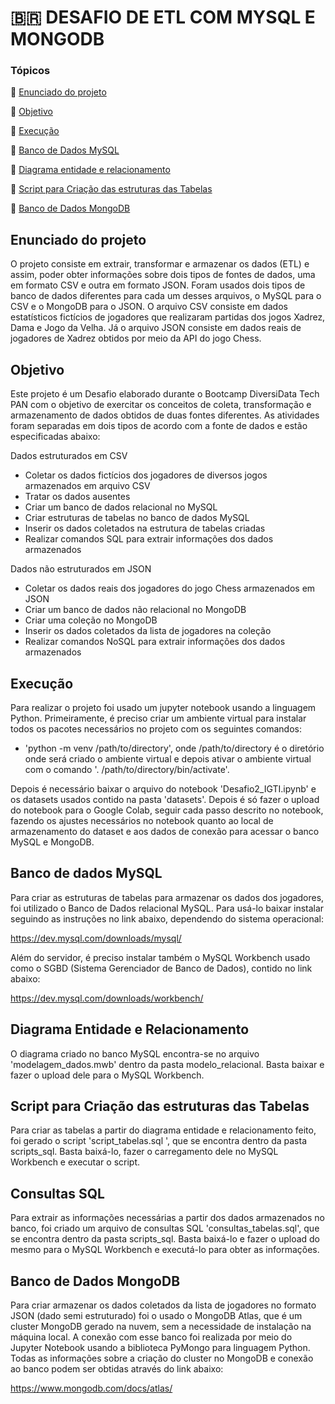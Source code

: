 
# 🇧🇷 DESAFIO DE ETL COM MYSQL E MONGODB

### Tópicos 

:small_blue_diamond: [Enunciado do projeto](#enunciado-do-projeto)

:small_blue_diamond: [Objetivo](#objetivo)

:small_blue_diamond: [Execução](#execução)

:small_blue_diamond: [Banco de Dados MySQL](#banco-de-dados-mysql)

:small_blue_diamond: [Diagrama entidade e relacionamento](#diagrama-entidade-e-relacionamento)

:small_blue_diamond: [Script para Criação das estruturas das Tabelas](#script-para-criação-das-estruturas-das-tabelas)

:small_blue_diamond: [Banco de Dados MongoDB](#banco-de-dados-mongodb)



## Enunciado do projeto
O projeto consiste em extrair, transformar e armazenar os dados (ETL) e assim, poder obter informações sobre dois tipos de fontes de dados, uma em formato CSV e outra em formato JSON. Foram usados dois tipos de banco de dados diferentes para cada um desses arquivos, o MySQL para o CSV e o MongoDB para o JSON.
O arquivo CSV consiste em dados estatísticos fictícios de jogadores que realizaram partidas dos jogos Xadrez, Dama e Jogo da Velha. Já o arquivo JSON consiste em dados reais de jogadores de Xadrez obtidos por meio da API do jogo Chess. 
 
  
## Objetivo
Este projeto é um Desafio elaborado durante o Bootcamp DiversiData Tech PAN com o objetivo de exercitar os conceitos de coleta, transformação e armazenamento de dados obtidos de duas fontes diferentes. As atividades foram separadas em dois tipos de acordo com a fonte de dados e estão especificadas abaixo:

  Dados estruturados em CSV
  * Coletar os dados fictícios dos jogadores de diversos jogos armazenados em arquivo CSV
  * Tratar os dados ausentes
  * Criar um banco de dados relacional no MySQL
  * Criar estruturas de tabelas no banco de dados MySQL
  * Inserir os dados coletados na estrutura de tabelas criadas
  * Realizar comandos SQL para extrair informações dos dados armazenados
  
  Dados não estruturados em JSON
  * Coletar os dados reais dos jogadores do jogo Chess armazenados em JSON
  * Criar um banco de dados não relacional no MongoDB
  * Criar uma coleção no MongoDB
  * Inserir os dados coletados da lista de jogadores na coleção
  * Realizar comandos NoSQL para extrair informações dos dados armazenados

   
## Execução
Para realizar o projeto foi usado um jupyter notebook usando a linguagem Python. 
Primeiramente, é preciso criar um ambiente virtual para instalar todos os pacotes necessários no projeto com os seguintes comandos:
  * 'python -m venv /path/to/directory', onde /path/to/directory é o diretório onde será criado o ambiente virtual e depois ativar o ambiente virtual com o comando '. /path/to/directory/bin/activate'.
  
Depois é necessário baixar o arquivo do notebook 'Desafio2_IGTI.ipynb' e os datasets usados contido na pasta 'datasets'. Depois é só fazer o upload do notebook para o Google Colab, seguir cada passo descrito no notebook, fazendo os ajustes necessários no notebook quanto ao local de armazenamento do dataset e aos dados de conexão para acessar o banco MySQL e MongoDB.
  

## Banco de dados MySQL
Para criar as estruturas de tabelas para armazenar os dados dos jogadores, foi utilizado o Banco de Dados relacional MySQL. Para usá-lo baixar instalar seguindo as instruções no link abaixo, dependendo do sistema operacional:
  
https://dev.mysql.com/downloads/mysql/
  
Além do servidor, é preciso instalar também o MySQL Workbench usado como o SGBD (Sistema Gerenciador de Banco de Dados), contido no link abaixo:
  
https://dev.mysql.com/downloads/workbench/
  
  
## Diagrama Entidade e Relacionamento
O diagrama criado no banco MySQL encontra-se no arquivo 'modelagem_dados.mwb' dentro da pasta modelo_relacional. Basta baixar e fazer o upload dele para o MySQL Workbench.
  
  
## Script para Criação das estruturas das Tabelas
Para criar as tabelas a partir do diagrama entidade e relacionamento feito, foi gerado o script 'script_tabelas.sql ', que se encontra dentro da pasta scripts_sql. Basta baixá-lo, fazer o carregamento dele no MySQL Workbench e executar o script.
  
  
## Consultas SQL   
Para extrair as informações necessárias a partir dos dados armazenados no banco, foi criado um arquivo de consultas SQL 'consultas_tabelas.sql', que se encontra dentro da pasta scripts_sql. Basta baixá-lo e fazer o upload do mesmo para o MySQL Workbench e executá-lo para obter as informações.
  
  
## Banco de Dados MongoDB
Para criar armazenar os dados coletados da lista de jogadores no formato JSON (dado semi estruturado) foi o usado o MongoDB Atlas, que é um cluster MongoDB gerado na nuvem, sem a necessidade de instalação na máquina local. A conexão com esse banco foi realizada por meio do Jupyter Notebook usando a biblioteca PyMongo para linguagem Python. Todas as informações sobre a criação do cluster no MongoDB e conexão ao banco podem ser obtidas através do link abaixo:

  https://www.mongodb.com/docs/atlas/
